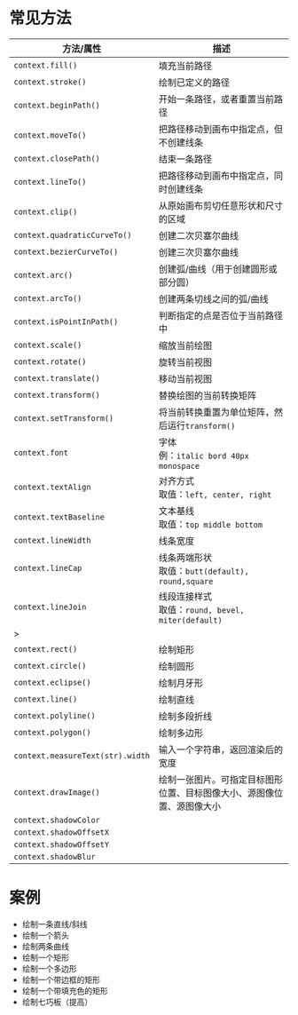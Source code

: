 # 常见方法

| 方法/属性                    | 描述                                                   |
| ---------------------------- | ------------------------------------------------------ |
| `context.fill()`             | 填充当前路径                                           |
| `context.stroke()`           | 绘制已定义的路径                                       |
| `context.beginPath()`        | 开始一条路径，或者重置当前路径                         |
| `context.moveTo()`           | 把路径移动到画布中指定点，但不创建线条                 |
| `context.closePath()`        | 结束一条路径                                           |
| `context.lineTo()`           | 把路径移动到画布中指定点，同时创建线条                 |
| `context.clip()`             | 从原始画布剪切任意形状和尺寸的区域                     |
| `context.quadraticCurveTo()` | 创建二次贝塞尔曲线                                     |
| `context.bezierCurveTo()`    | 创建三次贝塞尔曲线                                     |
| `context.arc()`              | 创建弧/曲线（用于创建圆形或部分圆）                    |
| `context.arcTo()`            | 创建两条切线之间的弧/曲线                              |
| `context.isPointInPath()`    | 判断指定的点是否位于当前路径中                         |
| `context.scale()`            | 缩放当前绘图                                           |
| `context.rotate()`           | 旋转当前视图                                           |
| `context.translate()`        | 移动当前视图                                           |
| `context.transform()`        | 替换绘图的当前转换矩阵                                 |
| `context.setTransform()`     | 将当前转换重置为单位矩阵，然后运行`transform()`        |
| `context.font`               | 字体<br />例：`italic bord 40px monospace`             |
| `context.textAlign`          | 对齐方式<br />取值：`left, center, right`              |
| `context.textBaseline`       | 文本基线<br />取值：`top middle bottom`                |
| `context.lineWidth`          | 线条宽度                                               |
| `context.lineCap`            | 线条两端形状<br />取值：`butt(default), round,square`  |
| `context.lineJoin`           | 线段连接样式<br />取值：`round, bevel, miter(default)` |
| >                           |                                                      |
| `context.rect()`             | 绘制矩形                                               |
| `context.circle()`           | 绘制圆形                                               |
| `context.eclipse()`          | 绘制月牙形                                             |
| `context.line()`             | 绘制直线                                               |
| `context.polyline()`         | 绘制多段折线                                           |
| `context.polygon()`          | 绘制多边形                                             |
| `context.measureText(str).width` | 输入一个字符串，返回渲染后的宽度 |
| `context.drawImage()` | 绘制一张图片。可指定目标图形位置、目标图像大小、源图像位置、源图像大小 |
| `context.shadowColor` |  |
| `context.shadowOffsetX` |  |
| `context.shadowOffsetY` |  |
| `context.shadowBlur` |  |

# 案例

* 绘制一条直线/斜线   
* 绘制一个箭头
* 绘制两条曲线
* 绘制一个矩形
* 绘制一个多边形
* 绘制一个带边框的矩形
* 绘制一个带填充色的矩形
* 绘制七巧板（提高）

